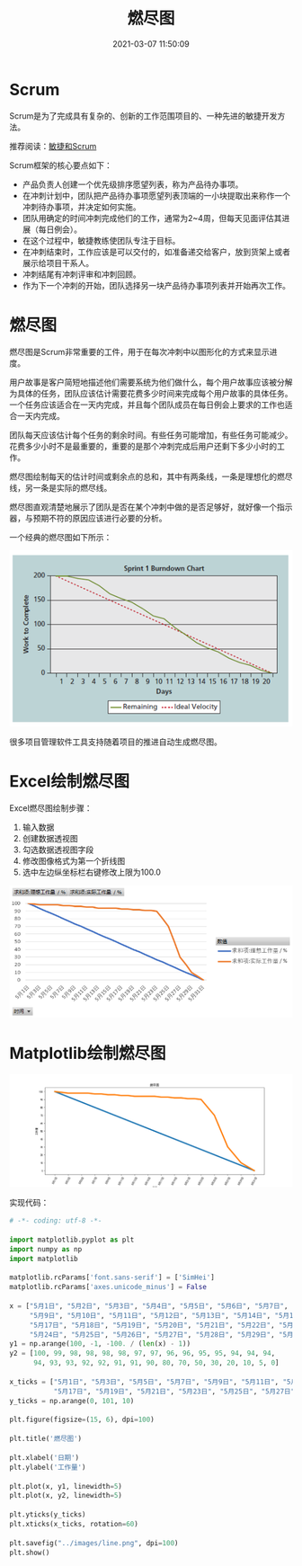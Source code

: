 ﻿---
title: 燃尽图
date: 2021-03-07 11:50:09
summary: 本文分享用于项目进度管理的燃尽图。
tags:
- 软件项目管理
- Python
categories:
- 软件工程
---

# Scrum

Scrum是为了完成具有复杂的、创新的工作范围项目的、一种先进的敏捷开发方法。

推荐阅读：[敏捷和Scrum](https://blankspace.blog.csdn.net/article/details/123287693)

Scrum框架的核心要点如下：
- 产品负责人创建一个优先级排序愿望列表，称为产品待办事项。
- 在冲刺计划中，团队把产品待办事项愿望列表顶端的一小块提取出来称作一个冲刺待办事项，并决定如何实施。
- 团队用确定的时间冲刺完成他们的工作，通常为2\~4周，但每天见面评估其进展（每日例会）。
- 在这个过程中，敏捷教练使团队专注于目标。
- 在冲刺结束时，工作应该是可以交付的，如准备递交给客户，放到货架上或者展示给项目干系人。
- 冲刺结尾有冲刺评审和冲刺回顾。
- 作为下一个冲刺的开始，团队选择另一块产品待办事项列表并开始再次工作。

# 燃尽图

燃尽图是Scrum非常重要的工件，用于在每次冲刺中以图形化的方式来显示进度。

用户故事是客户简短地描述他们需要系统为他们做什么，每个用户故事应该被分解为具体的任务，团队应该估计需要花费多少时间来完成每个用户故事的具体任务。一个任务应该适合在一天内完成，并且每个团队成员在每日例会上要求的工作也适合一天内完成。

团队每天应该估计每个任务的剩余时间。有些任务可能增加，有些任务可能减少。花费多少小时不是最重要的，重要的是那个冲刺完成后用户还剩下多少小时的工作。

燃尽图绘制每天的估计时间或剩余点的总和，其中有两条线，一条是理想化的燃尽线，另一条是实际的燃尽线。

燃尽图直观清楚地展示了团队是否在某个冲刺中做的是否足够好，就好像一个指示器，与预期不符的原因应该进行必要的分析。

一个经典的燃尽图如下所示：

![](../../../images/软件工程/软件项目管理/燃尽图/1.png)

很多项目管理软件工具支持随着项目的推进自动生成燃尽图。

# Excel绘制燃尽图

Excel燃尽图绘制步骤：
1. 输入数据
2. 创建数据透视图
3. 勾选数据透视图字段
4. 修改图像格式为第一个折线图
5. 选中左边纵坐标栏右键修改上限为100.0

![](../../../images/软件工程/软件项目管理/燃尽图/2.png)

# Matplotlib绘制燃尽图

![](../../../images/软件工程/软件项目管理/燃尽图/3.png)

实现代码：
```python
# -*- coding: utf-8 -*-

import matplotlib.pyplot as plt
import numpy as np
import matplotlib

matplotlib.rcParams['font.sans-serif'] = ['SimHei']
matplotlib.rcParams['axes.unicode_minus'] = False

x = ["5月1日", "5月2日", "5月3日", "5月4日", "5月5日", "5月6日", "5月7日", "5月8日",
     "5月9日", "5月10日", "5月11日", "5月12日", "5月13日", "5月14日", "5月15日", "5月16日",
     "5月17日", "5月18日", "5月19日", "5月20日", "5月21日", "5月22日", "5月23日",
     "5月24日", "5月25日", "5月26日", "5月27日", "5月28日", "5月29日", "5月30日", "5月31日"]
y1 = np.arange(100, -1, -100. / (len(x) - 1))
y2 = [100, 99, 98, 98, 98, 98, 97, 97, 96, 96, 95, 95, 94, 94, 94,
      94, 93, 93, 92, 92, 91, 91, 90, 80, 70, 50, 30, 20, 10, 5, 0]

x_ticks = ["5月1日", "5月3日", "5月5日", "5月7日", "5月9日", "5月11日", "5月13日", "5月15日",
           "5月17日", "5月19日", "5月21日", "5月23日", "5月25日", "5月27日", "5月29日", "5月31日"]
y_ticks = np.arange(0, 101, 10)

plt.figure(figsize=(15, 6), dpi=100)

plt.title('燃尽图')

plt.xlabel('日期')
plt.ylabel('工作量')

plt.plot(x, y1, linewidth=5)
plt.plot(x, y2, linewidth=5)

plt.yticks(y_ticks)
plt.xticks(x_ticks, rotation=60)

plt.savefig("../images/line.png", dpi=100)
plt.show()
```
